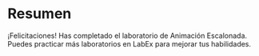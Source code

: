 # Resumen

¡Felicitaciones! Has completado el laboratorio de Animación Escalonada. Puedes practicar más laboratorios en LabEx para mejorar tus habilidades.
